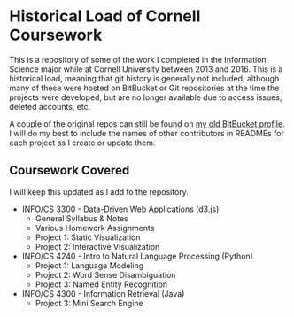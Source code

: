 Historical Load of Cornell Coursework
=====================================

This is a repository of some of the work I completed in the Information Science major while at Cornell University between 2013 and 2016. This is a historical load, meaning that git history is generally not included, although many of these were hosted on BitBucket or Git repositories at the time the projects were developed, but are no longer available due to access issues, deleted accounts, etc.

A couple of the original repos can still be found on [my old BitBucket profile](https://bitbucket.org/lukegood712/). I will do my best to include the names of other contributors in READMEs for each project as I create or update them.

Coursework Covered
------------------

I will keep this updated as I add to the repository.

-	INFO/CS 3300 - Data-Driven Web Applications (d3.js)
	-	General Syllabus & Notes
	-	Various Homework Assignments
	-	Project 1: Static Visualization
	-	Project 2: Interactive Visualization
-	INFO/CS 4240 - Intro to Natural Language Processing (Python)
	-	Project 1: Language Modeling
	-	Project 2: Word Sense Disambiguation
	-	Project 3: Named Entity Recognition
-	INFO/CS 4300 - Information Retrieval (Java)
	-	Project 3: Mini Search Engine
